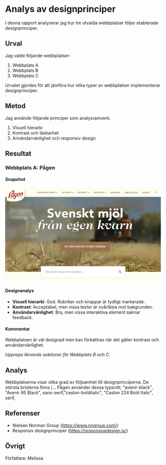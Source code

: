 # Analys av designprinciper

I denna rapport analyserar jag hur tre utvalda webbplatser följer etablerade designprinciper.

## Urval

Jag valde följande webbplatser:
1. Webbplats A
2. Webbplats B
3. Webbplats C

Urvalet gjordes för att jämföra hur olika typer av webbplatser implementerar designprinciper.

## Metod

Jag använde följande principer som analysramverk:
1. Visuell hierarki
2. Kontrast och läsbarhet
3. Användarvänlighet och responsiv design

## Resultat

### Webbplats A: Pågen
#### Snapshot
![Bild av webbplats A](/content/analysis/img/pagen.png)

#### Designanalys
- **Visuell hierarki**: God. Rubriker och knappar är tydligt markerade.
- **Kontrast**: Acceptabel, men vissa texter är svårlästa mot bakgrunden.
- **Användarvänlighet**: Bra, men vissa interaktiva element saknar feedback.

#### Kommentar
Webbplatsen är väl designad men kan förbättras när det gäller kontrast och användarvänlighet.

*Upprepa liknande sektioner för Webbplats B och C.*

## Analys

Webbplatserna visar olika grad av följsamhet till designprinciperna. De största bristerna finns i...
Pågen använder dessa typsnitt; "avenir-black", "Avenir 95 Black", sans-serif,"caslon-bolditalic", "Caslon 224 Bold Italic", serif,
## Referenser

- Nielsen Norman Group (https://www.nngroup.com/)
- Responsiv designprinciper (https://responsivedesign.is/)

## Övrigt

Författare: Melissa
